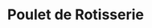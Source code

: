 ---
title: "Poulet de Rotisserie"
description: "Poitrine de poulet tendre avec une aile, cuite à la perfection. Inclus une salade du jardin, une sauce maison et un choix de frites maison ou de riz pilaf"
price_s: ""
price_l: "16.50"
price_lg: ""
weight: "3"
---
